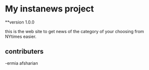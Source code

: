 # My instanews project

**version 1.0.0

this is the web site to get news of the category of your choosing from NYtimes easier.

## contributers

-ermia afsharian